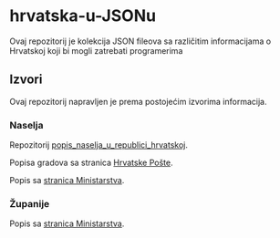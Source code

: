 # hrvatska-u-JSONu
Ovaj repozitorij je kolekcija JSON fileova sa različitim informacijama o Hrvatskoj koji bi mogli zatrebati programerima

## Izvori

Ovaj repozitorij napravljen je prema postojećim izvorima informacija.

### Naselja

Repozitorij [popis_naselja_u_republici_hrvatskoj](https://github.com/ndekic/popis_naselja_u_republici_hrvatskoj).

Popisa gradova sa stranica [Hrvatske Pošte](https://www.posta.hr/pretrazivanje-mjesta-s-pripadajucim-postanskim-brojem/1403).

Popis sa [stranica Ministarstva](https://mpu.gov.hr/gradjani-21417/iz-djelokruga/lokalna-i-podrucna-regionalna-samouprava-24398/popis-zupanija-gradova-i-opcina-24402/24402).

### Županije

Popis sa [stranica Ministarstva](https://mpu.gov.hr/gradjani-21417/iz-djelokruga/lokalna-i-podrucna-regionalna-samouprava-24398/popis-zupanija-gradova-i-opcina-24402/24402).
